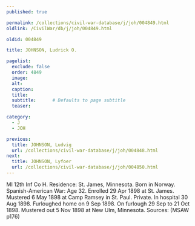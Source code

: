 ```yaml
---
published: true

permalink: /collections/civil-war-database/j/joh/004849.html
oldlink: /CivilWar/db/j/joh/004849.html

oldid: 004849

title: JOHNSON, Ludrick O.

pagelist:
  exclude: false
  order: 4849
  image: 
  alt:
  caption:
  title:
  subtitle:      # Defaults to page subtitle
  teaser:

category: 
  - J 
  - JOH

previous:
  title: JOHNSON, Ludvig
  url: /collections/civil-war-database/j/joh/004848.html  
next:
  title: JOHNSON, Lyfoer
  url: /collections/civil-war-database/j/joh/004850.html   
---
```

MI 12th Inf Co H. Residence: St. James, Minnesota. Born in Norway. Spanish-American War: Age 32. Enrolled 29 Apr 1898 at St. James. Mustered 6 May 1898 at Camp Ramsey in St. Paul. Private. In hospital 30 Aug 1898. Furloughed home on 9 Sep 1898. On furlough 29 Sep to 21 Oct 1898. Mustered out 5 Nov 1898 at New Ulm, Minnesota. Sources: (MSAW p176)
